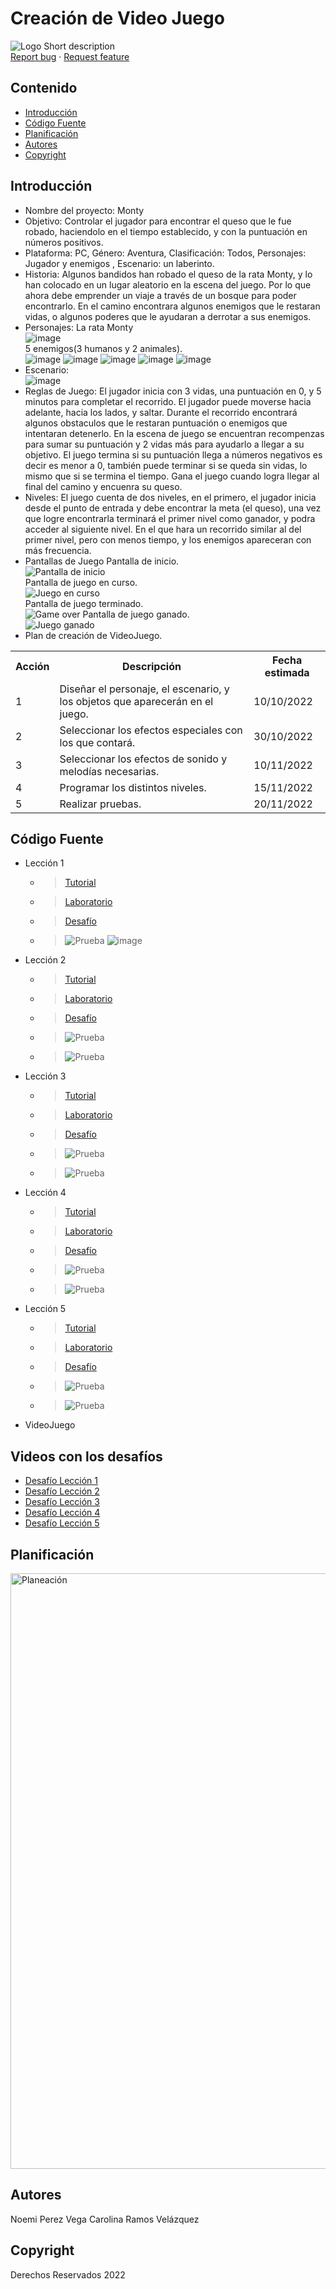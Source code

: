 # Creación de Video Juego
![Logo](https://cdn-3.expansion.mx/dims4/default/5fd17a8/2147483647/strip/true/crop/3864x2576+0+0/resize/1200x800!/format/webp/quality/90/?url=https%3A%2F%2Fcdn-3.expansion.mx%2F33%2F38%2F425ea19f487680315036da9ef5f3%2Fistock-1334436084.jpg)
    Short description
    <br>
    <a href="https://reponame/issues/new?template=bug.md">Report bug</a>
    ·
    <a href="https://reponame/issues/new?template=feature.md&labels=feature">Request feature</a>
  </p>
</p>


## Contenido

- [Introducción](#introducción)
- [Código Fuente](#código-fuente)
- [Planificación](#planificación)
- [Autores](#autores)
- [Copyright](#copyright)


## Introducción

- Nombre del proyecto: 
  Monty
- Objetivo: 
  Controlar el jugador para encontrar el queso que le fue robado, haciendolo en el tiempo establecido, y con la puntuación en números positivos.
- Plataforma: 
  PC, Género: Aventura, Clasificación: Todos, Personajes: Jugador y enemigos , Escenario: un laberinto.
- Historia:
  Algunos bandidos han robado el queso de la rata Monty, y lo han colocado en un lugar aleatorio en la escena del juego. Por lo que ahora debe emprender un viaje a través de un bosque para poder encontrarlo. En el camino encontrara algunos enemigos que le restaran vidas, o algunos poderes que le ayudaran a derrotar a sus enemigos.
- Personajes:
  La rata Monty
  <br>
  ![image](https://user-images.githubusercontent.com/66137245/199128891-421db1be-36d5-4492-aaa3-0bb907518a18.png)
  <br>
  5 enemigos(3 humanos y 2 animales).
  <br>
  ![image](https://user-images.githubusercontent.com/66137245/199129569-196b1b33-fa37-4fa9-b98c-54dbb0733159.png)
  ![image](https://user-images.githubusercontent.com/66137245/200083332-fca042da-2f2c-4e59-b92a-b519e4c0f46d.png)
  ![image](https://user-images.githubusercontent.com/66137245/199129589-4e96ed75-ad74-45a0-8a02-4239eb7bce3f.png)
  ![image](https://user-images.githubusercontent.com/66137245/199129094-2089627d-c12e-4f89-9b09-13695b03d628.png)
  ![image](https://user-images.githubusercontent.com/66137245/199129282-43fd8e4e-60b2-40db-b49e-723bbd17b74a.png)
- Escenario:
  <br>
  ![image](https://user-images.githubusercontent.com/66137245/200076125-32f4fd6b-36b7-47ca-ac35-140fc9e65e5d.png)
- Reglas de Juego:
  El jugador inicia con 3 vidas, una puntuación en 0, y 5 minutos para completar el recorrido.
  El jugador puede moverse hacia adelante, hacia los lados, y saltar. 
  Durante el recorrido encontrará algunos obstaculos que le restaran puntuación o enemigos que intentaran detenerlo.
  En la escena de juego se encuentran recompenzas para sumar su puntuación y 2 vidas más para ayudarlo a llegar a su objetivo.
  El juego termina si su puntuación llega a números negativos es decir es menor a 0, también puede terminar si se queda sin vidas, lo mismo que si se termina el tiempo.
  Gana el juego cuando logra llegar al final del camino y encuenra su queso.
- Niveles: El juego cuenta de dos niveles, en el primero, el jugador inicia desde el punto de entrada y debe encontrar la meta (el queso), una vez que logre     encontrarla terminará el primer nivel como ganador, y podra acceder al siguiente nivel. En el que hara un recorrido similar al del primer nivel, pero con menos tiempo, y los enemigos apareceran con más frecuencia.
- Pantallas de Juego
  Pantalla de inicio.
  <br>
  ![Pantalla de inicio](https://user-images.githubusercontent.com/66137245/200076375-52297fde-14c0-49d2-b946-72cb1ba6a9fc.png)
  <br>
  Pantalla de juego en curso.
  <br>
  ![Juego en curso](https://user-images.githubusercontent.com/66137245/200076462-bc331d94-d21d-4cfb-9819-9dd5b67af905.png)
  <br>
  Pantalla de juego terminado.
  <br>
  ![Game over](https://user-images.githubusercontent.com/66137245/200076497-115c79a8-9245-4dd5-8543-f4dd80fb6b49.png)
  Pantalla de juego ganado.
  <br>
  ![Juego ganado](https://user-images.githubusercontent.com/66137245/200076636-c6b6aa76-963b-4773-a4e4-79f5917c9454.png)
  <br>
- Plan de creación de VideoJuego.
<table>
  <tr>
    <th>Acción</th>
    <th>Descripción</th>
    <th>Fecha estimada</th>
  </tr>
  <tr>
    <td>1</td>
    <td>Diseñar el personaje, el escenario, y los objetos que aparecerán en el juego.</td>
    <td>10/10/2022</td>
  </tr>
  
  <tr>
    <td>2</td>
    <td>Seleccionar los efectos especiales con los que contará.</td>
    <td>30/10/2022</td>
  </tr>
  
  <tr>
    <td>3</td>
    <td>Seleccionar los efectos de sonido y melodías necesarias. </td>
    <td>10/11/2022</td>
  </tr>
  
  <tr>
    <td>4</td>
    <td>Programar los distintos niveles.</td>
    <td>15/11/2022</td>
  </tr>
  <tr>
    <td>5</td>
    <td>Realizar pruebas.</td>
    <td>20/11/2022</td>
  </tr>
</table>



## Código Fuente

* Lección 1
  * > [Tutorial](Lesson1_NoemiPerezVega.unitypackage)
  * > [Laboratorio](https://utnorteguanajuato-my.sharepoint.com/:w:/g/personal/1219100448_alumnos_utng_edu_mx/EYtTqyXOCDJBl8ZUBck7pVUBuoRCYa-Q3mI48r5w0a9jDw?e=9u3hHG)
  * > [Desafío](Lesson1_Challenge_NoemiPerezVega.unitypackage)
  * > ![Prueba](https://user-images.githubusercontent.com/66137245/197370204-14da8e45-a5bb-4bec-8fd9-7b84b2ddb03a.png)
  ![image](https://user-images.githubusercontent.com/66137245/197370220-febc5774-c0d2-4820-bb45-f6f16f826ca6.png)

* Lección 2
  * > [Tutorial](Lesson2_NoemiPerezVega.unitypackage)
  * > [Laboratorio](Noemi_V0.1.unitypackage)
  * > [Desafío](Lesson2_Challenge_NoemiPerezVega.unitypackage)
  * > ![Prueba](https://user-images.githubusercontent.com/66137245/197370289-fa174849-fad3-4029-a434-f8206ec9b47c.png)
  * > ![Prueba](https://user-images.githubusercontent.com/66137245/197370320-907ac1a0-2408-4f0d-a541-6a274db51294.png)
* Lección 3
  * > [Tutorial](Lesson3_NoemiPerezVega.unitypackage)
  * > [Laboratorio](Noemi_V0.2.unitypackage)
  * > [Desafío](Lesson3_Challenge_NoemiPerezVega.unitypackage)
  * > ![Prueba](https://user-images.githubusercontent.com/66137245/197370342-6c028702-0ea9-4f41-a9ae-9c904e6e7c00.png)
  * > ![Prueba](https://user-images.githubusercontent.com/66137245/197370348-e7eb79dc-65ff-4c02-ae36-ce3b97a6af45.png)
* Lección 4
  * > [Tutorial](Lesson4_NoemiPerezVega.unitypackage)
  * > [Laboratorio](Noemi_V0.3.unitypackage)
  * > [Desafío](Lesson4_Challenge_NoemiPerezVega.unitypackage)
  * > ![Prueba](https://user-images.githubusercontent.com/66137245/197370370-a52253f3-3c66-4508-a492-3b82f84823f0.png)
  * > ![Prueba](https://user-images.githubusercontent.com/66137245/197370403-260e2951-cd04-4948-b28c-1547ace51888.png)

* Lección 5
  * > [Tutorial](Lesson5_NoemiPerezVega.unitypackage)
  * > [Laboratorio](Noemi_V0.4.unitypackage)
  * > [Desafío](Lesson5_Challenge_NoemiPerezVega.unitypackage)
  * > ![Prueba](https://user-images.githubusercontent.com/66137245/197370432-ad549299-2cbf-4937-ad76-3cff0491d585.png)
  * > ![Prueba](https://user-images.githubusercontent.com/66137245/197370439-165ee79e-9575-45c6-a34d-2aa788ef96fe.png)

* VideoJuego

## Videos con los desafíos
* [Desafío Lección 1](https://drive.google.com/file/d/1ZHnoSGtU3S0NPdcOWW8Xum5z54WF241f/view?usp=sharing)
* [Desafío Lección 2](https://drive.google.com/file/d/1NK674gLV-O9OeeBq-mEn3ZBUzEs7oQMQ/view?usp=sharing)
* [Desafío Lección 3](https://drive.google.com/file/d/18tQyiLbeGR3mvkBTiD9ekWdwwWxYZ650/view?usp=sharing)
* [Desafío Lección 4](https://drive.google.com/file/d/1A1QYEyKSAtMGpyE-sEquWI1XcE80ln64/view?usp=sharing)
* [Desafío Lección 5](https://drive.google.com/file/d/1JXOQaLyrolYFdfKHLsWIu5T-Zhuar_cz/view?usp=sharing)

## Planificación
<img width="953" alt="Planeación" src="https://user-images.githubusercontent.com/66137245/198742304-d31d880b-7608-4773-b06a-dcc29f19bb8a.png">

## Autores
Noemi Perez Vega
Carolina Ramos Velázquez

## Copyright
Derechos Reservados 2022
